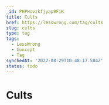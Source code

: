 ```yaml
---
_id: PHPHovzkfjyap9FiK
title: Cults
href: https://lesswrong.com/tag/cults
slug: cults
type: tag
tags:
  - LessWrong
  - Concept
  - Tag
synchedAt: '2022-08-29T10:48:17.584Z'
status: todo
---
```


# Cults
